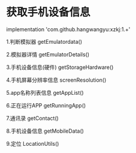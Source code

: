 # 获取手机设备信息
implementation 'com.github.hangwangyu:xzkj:1.+'

1.判断模拟器
getEmulatordata()


2.模拟器详情
getEmulatorDetails()


3.手机设备信息(硬件)
getStorageHardware()


4.手机屏幕分辨率信息
screenResolution()


5.app名称列表信息
getAppList()


6.正在运行APP
getRunningApp()


7.通讯录
getContact()


8.手机设备信息
getMobileData()

9.定位
LocationUtils()

